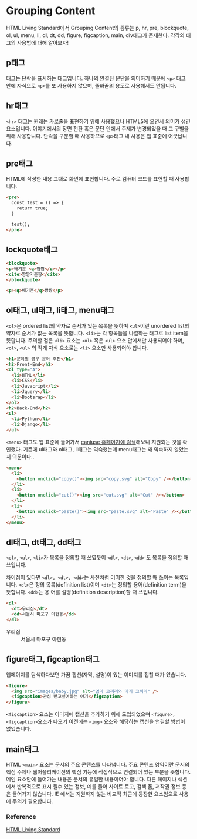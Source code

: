 # Grouping Content

HTML Living Standard에서 Grouping Content의 종류는 p, hr, pre, blockquote, ol, ul, menu, li, dl, dt, dd, figure, figcaption, main, div태그가 존재한다. 각각의 태그의 사용법에 대해 알아보자!

## p태그

태그는 단락을 표시하는 태그입니다. 하나의 완결된 문단을 의미하기 때문에 `<p>` 태그 안에 자식으로 `<p>`를 또 사용하지 않으며, 줄바꿈의 용도로 사용해서도 안됩니다.

## hr태그

`<hr>` 태그는 원래는 가로줄을 표현하기 위해 사용했으나 HTML5에 오면서 의미가 생긴 요소입니다. 이야기에서의 장면 전환 혹은 문단 안에서 주제가 변경되었을 때 그 구별을 위해 사용합니다. 단락을 구분할 때 사용하므로 `<p>`태그 내 사용은 웹 표준에 어긋납니다.

## pre태그

HTML에 작성한 내용 그대로 화면에 표현합니다. 주로 컴퓨터 코드를 표현할 때 사용합니다.

```HTML
<pre>
  const test = () => {
    return true;
  }

  test();
</pre>
```

## lockquote태그

```HTML
<blockquote>
<p>배기훈 <q>짱짱</q></p>
<cite>짱짱기훈짱</cite>
</blockquote>

<p><q>배기훈</q>짱짱</p>
```

## ol태그, ul태그, li태그, menu태그

`<ol>`은 ordered list의 약자로 순서가 있는 목록을 뜻하며 `<ul>`이란 unordered list의 약자로 순서가 없는 목록을 뜻합니다. `<li>`는 각 항목들을 나열하는 태그로 list item을 뜻합니다.
주의할 점은 `<li>` 요소는 `<ol>` 혹은 `<ul>` 요소 안에서만 사용되어야 하며, `<ol>`, `<ul>` 의 직계 자식 요소로는 `<li>` 요소만 사용되어야 합니다.

```html
<h1>분야별 공부 분야 추천</h1>
<h2>Front-End</h2>
<ol type="A">
  <li>HTML</li>
  <li>CSS</li>
  <li>Javacript</li>
  <li>Jquery</li>
  <li>Bootsrap</li>
</ol>
<h2>Back-End</h2>
<ul>
  <li>Python</li>
  <li>Django</li>
</ul>
```

`<menu>` 태그도 웹 표준에 들어가서 [caniuse 홈페이지에 검색](https://caniuse.com/?search=menu)해보니 지원되는 것을 확인했다.
기존에 ul태그와 ol태그, li태그는 익숙했는데 menu태그는 왜 익숙하지 않았는지 의문이다..

```html
<menu>
  <li>
    <button onclick="copy()"><img src="copy.svg" alt="Copy" /></button>
  </li>
  <li>
    <button onclick="cut()"><img src="cut.svg" alt="Cut" /></button>
  </li>
  <li>
    <button onclick="paste()"><img src="paste.svg" alt="Paste" /></button>
  </li>
</menu>
```

## dl태그, dt태그, dd태그

`<ol>`, `<ul>`, `<li>`가 목록을 정의할 때 쓰였듯이 `<dl>`, `<dt>`, `<dd>` 도 목록을 정의할 때 쓰입니다.

차이점이 있다면 `<dl>, <dt>, <dd>`는 사전처럼 어떠한 것을 정의할 때 쓰이는 목록입니다.
`<dl>`은 정의 목록(definition list)이며 `<dt>`는 정의할 용어(definition term)을 뜻합니다. `<dd>`는 용
어를 설명(definition description)할 때 쓰입니다.

```html
<dl>
  <dt>우리집</dt>
  <dd>서울시 마포구 아현동</dd>
</dl>
```

<dl>
    <dt>우리집</dt>
    <dd>서울시 마포구 아현동</dd>
</dl>

## figure태그, figcaption태그

웹페이지를 탐색하다보면 가끔 캡션(자막, 설명)이 있는 이미지를 접할 때가 있습니다.

```html
<figure>
  <img src="images/baby.jpg" alt="엄마 코끼리와 아기 코끼리" />
  <figcaption>관심 받고싶어하는 아기</figcaption>
</figure>
```

`<figcaption>` 요소는 이미지에 캡션을 추가하기 위해 도입되었으며 `<figure>, <figcaption>`요소가 나오기 이전에는 `<img>` 요소와 해당하는 캡션을 연결할 방법이 없었습니다.

## main태그

HTML `<main>` 요소는 문서의 주요 콘텐츠를 나타냅니다.
주요 콘텐츠 영역이란 문서의 핵심 주제나 웹어플리케이션의 핵심 기능에 직접적으로 연결되어 있는 부분을 뜻합니다. 메인 요소안에 들어가는 내용은 문서의 유일한 내용이어야 합니다.
다른 페이지나 섹션에서 반복적으로 표시 될수 있는 정보, 예를 들어 사이트 로고, 검색 폼, 저작권 정보 등은 들어가지 않습니다.
IE 에서는 지원하지 않는 비교적 최근에 등장한 요소임으로 사용에 주의가 필요합니다.

### Reference

[HTML Living Standard](https://html.spec.whatwg.org/multipage/grouping-content.html)
